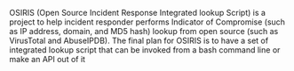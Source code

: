 OSIRIS (Open Source Incident Response Integrated lookup Script) is a project to help incident responder performs Indicator of Compromise (such as IP address, domain, and MD5 hash) lookup from open source (such as VirusTotal and AbuseIPDB). The final plan for OSIRIS is to have a set of integrated lookup script that can be invoked from a bash command line or make an API out of it

